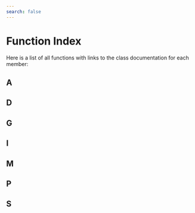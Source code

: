 ```yaml
---
search: false
---
```


# Function Index

Here is a list of all functions with links to the class documentation for each member:
## A



## D



## G



## I



## M



## P



## S



